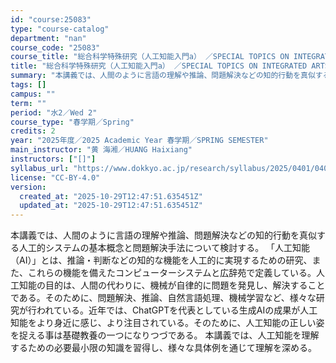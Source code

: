 ```yaml
---
id: "course:25083"
type: "course-catalog"
department: "nan"
course_code: "25083"
course_title: "総合科学特殊研究（人工知能入門a） ／SPECIAL TOPICS ON INTEGRATED ARTS AND SCIENCES: INTRODUCTION TO ARTIFICIAL INTELLIGENCE A"
title: "総合科学特殊研究（人工知能入門a） ／SPECIAL TOPICS ON INTEGRATED ARTS AND SCIENCES: INTRODUCTION TO ARTIFICIAL INTELLIGENCE A"
summary: "本講義では、人間のように言語の理解や推論、問題解決などの知的行動を真似する人工的システムの基本概念と問題解決手法について検討する。 「人工知能（AI）」とは、推論・判断などの知的な機能を人工的に実現するための研究、また、これらの機能を備えた…"
tags: []
campus: ""
term: ""
period: "水2／Wed 2"
course_type: "春学期／Spring"
credits: 2
year: "2025年度／2025 Academic Year 春学期／SPRING SEMESTER"
main_instructor: "黄 海湘／HUANG Haixiang"
instructors: ["[]"]
syllabus_url: "https://www.dokkyo.ac.jp/research/syllabus/2025/0401/0401_25083_ja_JP.html"
license: "CC-BY-4.0"
version:
  created_at: "2025-10-29T12:47:51.635451Z"
  updated_at: "2025-10-29T12:47:51.635451Z"
---
```

本講義では、人間のように言語の理解や推論、問題解決などの知的行動を真似する人工的システムの基本概念と問題解決手法について検討する。 「人工知能（AI）」とは、推論・判断などの知的な機能を人工的に実現するための研究、また、これらの機能を備えたコンピューターシステムと広辞苑で定義している。人工知能の目的は、人間の代わりに、機械が自律的に問題を発見し、解決することである。そのために、問題解決、推論、自然言語処理、機械学習など、様々な研究が行われている。近年では、ChatGPTを代表としている生成AIの成果が人工知能をより身近に感じ、より注目されている。そのために、人工知能の正しい姿を捉える事は基礎教養の一つになりつづである。 本講義では、人工知能を理解するための必要最小限の知識を習得し、様々な具体例を通じて理解を深める。
